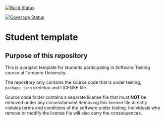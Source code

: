 [![Build Status](https://app.travis-ci.com/DiisseliJoe/SoftwareTesting.svg?branch=main)](https://app.travis-ci.com/DiisseliJoe/SoftwareTesting)

[![Coverage Status](https://coveralls.io/repos/github/DiisseliJoe/SoftwareTesting/badge.svg?branch=main)](https://coveralls.io/github/DiisseliJoe/SoftwareTesting?branch=main)

# Student template

## Purpose of this repository

This is a project template for students participating in Software Testing course
at Tampere University.

The repository only contains the source code that is under testing, `package.json` skeleton
and LICENSE file.

Source code folder contains a separate license file that must **NOT** be removed under any circumstances!
Removing this license file directly violates terms and conditions of the software under testing.
Individuals who remove or modify the license file will also carry the consequences.
